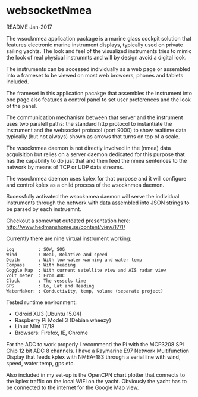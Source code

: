 # websocketNmea
README Jan-2017

The wsocknmea application package is a marine glass cockpit solution that features electronic marine instrument displays, typically used on private sailing yachts.
The look and feel of the visualized instruments tries to mimic the look of real physical instrumnts and will by design avoid a digital look.

The instruments can be accessed individually as a web page or assembled into a frameset to be viewed on most web browsers, phones and tablets included.

The frameset in this application pacakge that assembles the instrument into one page also features a control panel to set user preferences and the look of the panel.

The communication mechanism between that server and the instrument uses two paralell paths: the standard http protocol to instantiate the instrument and the websocket protocol (port 9000) to show realtime data typically (but not always) shown as arrows that turns on top of a scale.

The wsocknmea daemon is not directly involved in the (nmea) data acquisition but relies on a server daemon dedicated for this purpose that has the capability to do just that and then feed the nmea sentences to the network by means of TCP or UDP data streams.

The wsocknmea daemon uses kplex for that purpose and it will configure and control kplex as a child process of the wsocknmea daemon.

Sucessfully activated the wsocknmea daemon will serve the individual instruments through the network with data assembled into JSON strings to be parsed by each instruemnt.

Checkout a somewhat outdated presentation here: http://www.hedmanshome.se/content/view/17/1/

Currently there are nine virtual instrument working:

    Log         : SOW, SOG
    Wind        : Real, Relative and speed
    Depth       : With low water warning and water temp
    Compass     : With heading
    Goggle Map  : With current satellite view and AIS radar view
    Volt meter  : From ADC
    Clock       : The vessels time
    GPS         : Lo, Lat and Heading
    WaterMaker: : Conductivity, temp, volume (separate project)

Tested runtime environment:
- Odroid XU3 (Ubuntu 15.04)
- Raspberry Pi Model 3 (Debian wheezy)
- Linux Mint 17/18
- Browsers: Firefox, IE, Chrome

For the ADC to work properly I recommend the Pi with the MCP3208 SPI Chip 12 bit ADC 8 channels.
I have a Raymarine E97 Network Multifunction Display that feeds kplex with NMEA-183 through a serial line with wind, speed, water temp, gps etc.

Also included in my set-up is the OpenCPN chart plotter that connects to the kplex traffic on the local WiFi on the yacht.
Obviously the yacht has to be connected to the internet for the Google Map view.


